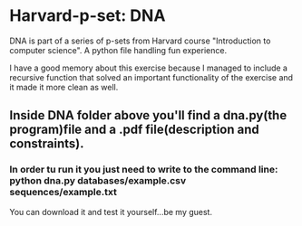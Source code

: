 # Harvard-p-set: DNA
DNA is part of a series of p-sets from Harvard course "Introduction to computer science". A python file handling fun experience. 

I have a good memory about this exercise because I managed to include a recursive function that solved an important functionality of the exercise and it made it more clean as well. 

## Inside DNA folder above you'll find a dna.py(the program)file and a .pdf file(description and constraints). 
### In order tu run it you just need to write to the command line: python dna.py databases/example.csv sequences/example.txt

You can download it and test it yourself...be my guest.
